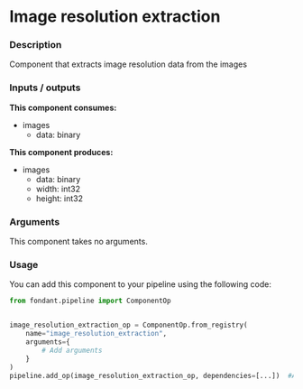 # Image resolution extraction

### Description
Component that extracts image resolution data from the images

### Inputs / outputs

**This component consumes:**
- images
  - data: binary

**This component produces:**
- images
  - data: binary
  - width: int32
  - height: int32

### Arguments

This component takes no arguments.

### Usage

You can add this component to your pipeline using the following code:

```python
from fondant.pipeline import ComponentOp


image_resolution_extraction_op = ComponentOp.from_registry(
    name="image_resolution_extraction",
    arguments={
        # Add arguments
    }
)
pipeline.add_op(image_resolution_extraction_op, dependencies=[...])  #Add previous component as dependency
```

